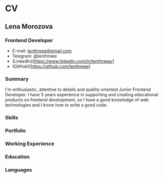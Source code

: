 # CV

## Lena Morozova
### Frontend Developer

* E-mail: tenthreee@gmail.com
* Telegram: @tenthreee
* (LinkedIn)[https://www.linkedin.com/in/tenthreee/]
* (GitHub)[https://github.com/tenthreee]

### Summary

I'm enthusiastic, attentive to details and quality-oriented Junior Frontend Developer. I have 5 years experience in supporting and creating educational products on frontend development, so I have a good knowledge of web technologies and I know how to write a good code.

### Skills

### Portfolio

### Working Experience

### Education

### Languages
